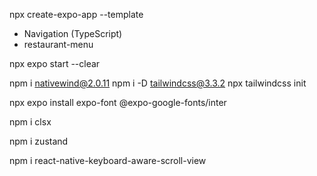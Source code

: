 npx create-expo-app --template
- Navigation (TypeScript)
- restaurant-menu

npx expo start --clear

npm i nativewind@2.0.11
npm i -D tailwindcss@3.3.2
npx tailwindcss init

npx expo install expo-font @expo-google-fonts/inter

npm i clsx

npm i zustand

npm i react-native-keyboard-aware-scroll-view
